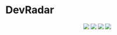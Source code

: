 # DevRadar

 
<p align="center">
  
<img align="center" src="https://user-images.githubusercontent.com/24916872/73401102-41eafb80-42c9-11ea-8932-387ddfbe349d.png">  

<img align="center" src="https://user-images.githubusercontent.com/24916872/73401868-c4c08600-42ca-11ea-8e6b-f6ec2459dea3.png">
  
<img align="center" src="https://user-images.githubusercontent.com/24916872/73401686-61365880-42ca-11ea-9fbc-8968a8383f05.png">
  
<img align="center" src="https://user-images.githubusercontent.com/24916872/73403003-4addcc00-42cd-11ea-9951-8c3d82741ab0.png">
</p>



